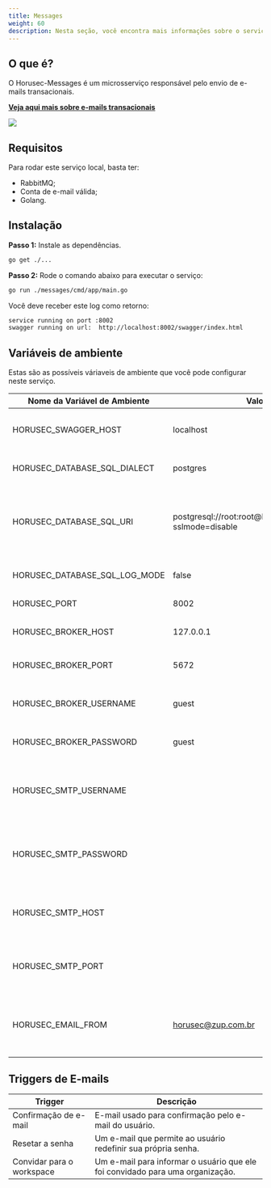 ```yaml
---
title: Messages
weight: 60
description: Nesta seção, você encontra mais informações sobre o serviço Horusec-Messages.
---
```


## **O que é?** 

O Horusec-Messages é um microsserviço responsável pelo envio de e-mails transacionais.

[**Veja aqui mais sobre e-mails transacionais**](https://postmarkapp.com/blog/what-is-transactional-email-and-how-is-it-used)

![](/docs/ptbr/web/services/messages/0-arquitecture.png)

## **Requisitos**

Para rodar este serviço local, basta ter:
* RabbitMQ;
* Conta de e-mail válida;
* Golang.

## **Instalação**

**Passo 1:** Instale as dependências.
```bash
go get ./...
```

**Passo 2:** Rode o comando abaixo para executar o serviço:

```bash
go run ./messages/cmd/app/main.go
```

Você deve receber este log como retorno:

```bash
service running on port :8002
swagger running on url:  http://localhost:8002/swagger/index.html
```

## **Variáveis de ambiente**
Estas são as possíveis váriaveis de ambiente que você pode configurar neste serviço.

| Nome da Variável de Ambiente                            | Valor Default         | Descrição                  |
|---------------------------------------------|-----------------------|------------------------------|
| HORUSEC_SWAGGER_HOST             | localhost                                                        | Obtém qual o host que estará disponível o swagger| 
| HORUSEC_DATABASE_SQL_DIALECT     | postgres                                                         | Obtém o dialeto para conectar no banco de dados POSTGRES |
| HORUSEC_DATABASE_SQL_URI         | postgresql://root:root@localhost:5432/horusec_db?sslmode=disable | Obtém o URI (identificador uniforme de recursos) para conectar no banco de dados POSTGRES. |
| HORUSEC_DATABASE_SQL_LOG_MODE    | false                                                            | Obtém o valor para habilitar logs no POSTGRES. |
| HORUSEC_PORT                     | 8002                                                             | Obtém a porta que o serviço irá iniciar. |
| HORUSEC_BROKER_HOST              | 127.0.0.1                                                        | Obtém host para se conectar ao broker RABBITMQ. | 
| HORUSEC_BROKER_PORT              | 5672                                                             | Obtém porta para conectar no broker RABBITMQ. |
| HORUSEC_BROKER_USERNAME          | guest                                                            | Obtém nome de usuário para se conectar no broker RABBITMQ. |
| HORUSEC_BROKER_PASSWORD          | guest                                                            | Obtém a senha para se conectar no broker RABBITMQ. |
| HORUSEC_SMTP_USERNAME            |                         | Obtém o `username` para conectar no serviço de e-mail. Exemplo usando gsuite como host `user@gmail.com`. |
| HORUSEC_SMTP_PASSWORD            |                         | Obtém o `password` para conectar no serviço de e-mail. Exemplo usando gsuite como host `Y0urS!r0ng#P@ssw0rd`. |
| HORUSEC_SMTP_HOST                |                         | Obtém o `host` para conectar no serviço de e-mail. Exemplo usando gsuite como host `smtp.gmail.com`. |
| HORUSEC_SMTP_PORT                |                         | Obtém o `port` para conectar no serviço de e-mail. Exemplo usando gsuite como host `587`. |
| HORUSEC_EMAIL_FROM               | horusec@zup.com.br      | Obtém o e-mail da origem do usuário para enviar e-mail. Se você está usando outro e-mail para enviar, mude aqui. |

## **Triggers de E-mails**

| Trigger                   | Descrição                                                                   |
|---------------------------|-------------------------------------------------------------------------------|
| Confirmação de e-mail     | E-mail usado para confirmação pelo e-mail do usuário.                        |
| Resetar a senha           | Um e-mail que permite ao usuário redefinir sua própria senha.                  |
| Convidar para o workspace | Um e-mail para informar o usuário que ele foi convidado para uma organização. |

